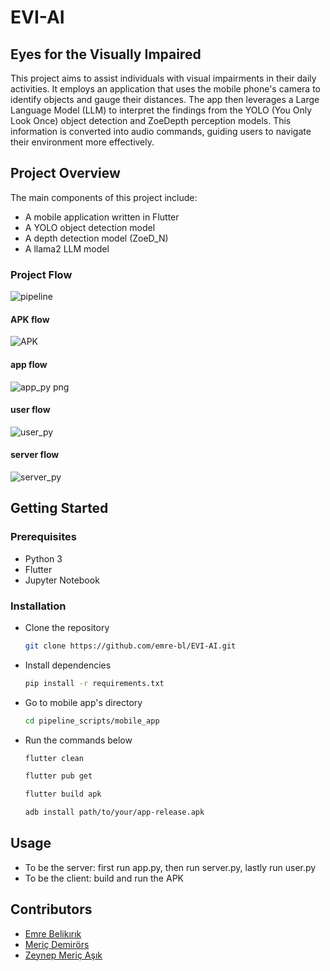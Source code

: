 # EVI-AI  
## Eyes for the Visually Impaired  

This project aims to assist individuals with visual impairments in their daily activities. It employs an application that uses the mobile phone's camera to identify objects and gauge their distances. The app then leverages a Large Language Model (LLM) to interpret the findings from the YOLO (You Only Look Once) object detection and ZoeDepth perception models. This information is converted into audio commands, guiding users to navigate their environment more effectively.  

## Project Overview

The main components of this project include:  

- A mobile application written in Flutter  
- A YOLO object detection model  
- A depth detection model (ZoeD_N)  
- A llama2 LLM model  

### Project Flow  
![pipeline](https://github.com/emre-bl/EVI-AI/assets/105359055/c6755702-0b7c-442a-83f3-564bbb13e46b)  

#### APK flow  
![APK](https://github.com/emre-bl/EVI-AI/assets/105359055/b0e182aa-1e3e-4212-905a-b563e84b8636)  

#### app flow  
![app_py png](https://github.com/emre-bl/EVI-AI/assets/105359055/3ecb45de-5cf4-41a7-8566-4e9212a117a3)  

#### user flow  
![user_py](https://github.com/emre-bl/EVI-AI/assets/105359055/98b2e9d4-d4d9-4f31-baaf-2733ec600490)  

#### server flow  
![server_py](https://github.com/emre-bl/EVI-AI/assets/105359055/d0ccfef9-c278-488f-a1d7-6a2594469259)  

## Getting Started  

### Prerequisites  
- Python 3  
- Flutter  
- Jupyter Notebook  

### Installation  

- Clone the repository
  ```bash
  git clone https://github.com/emre-bl/EVI-AI.git
  ```  

- Install dependencies
  ```bash
  pip install -r requirements.txt
  ```  

- Go to mobile app's directory  
  ```bash
  cd pipeline_scripts/mobile_app
  ```  

- Run the commands below
  ```bash
  flutter clean
  ```  
  ```bash
  flutter pub get
  ```  
  ```bash
  flutter build apk
  ```  
  ```bash
  adb install path/to/your/app-release.apk
  ```  

## Usage  

- To be the server: first run app.py, then run server.py, lastly run user.py
- To be the client: build and run the APK

## Contributors

- [Emre Belikırık](https://github.com/emre-bl)  
- [Meriç Demirörs](https://github.com/mericdemirors)  
- [Zeynep Meriç Aşık](https://github.com/meric2)  
